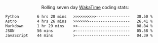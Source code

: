 <p align="center">Rolling seven day <a href="https://wakatime.com/@syrkis"/>WakaTime</a> coding stats:</p>
<!--START_SECTION:waka-->

```txt
Python        6 hrs 28 mins   >>>>>>>>>>---------------   38.50 %
Astro         4 hrs 26 mins   >>>>>>>------------------   26.41 %
Markdown      1 hr 29 mins    >>-----------------------   08.84 %
JSON          56 mins         >------------------------   05.58 %
JavaScript    44 mins         >------------------------   04.39 %
```

<!--END_SECTION:waka-->
